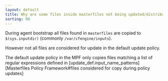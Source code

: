 ```yaml
---
layout: default
title: Why are some files inside masterfiles not being updated/distributed?
sorting: 90
---
```


During agent bootstrap all files found in `masterfiles` are copied to
`$(sys.inputdir)` (commonly `/var/cfengine/inputs`).

However not all files are
considered for update in the default update policy.

The default update policy in the MPF only copies files matching a list of
regular expressions defined in [update_def.input_name_patterns][Masterfiles Policy Framework#files considered for copy during policy updates]

